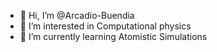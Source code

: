 - 👋 Hi, I’m @Arcadio-Buendia
- 👀 I’m interested in Computational physics
- 🌱 I’m currently learning Atomistic Simulations

<!---
Arcadio-Buendia/Arcadio-Buendia is a ✨ special ✨ repository because its `README.md` (this file) appears on your GitHub profile.
You can click the Preview link to take a look at your changes.
--->
